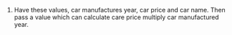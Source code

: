 1. Have these values, car manufactures year, car price and car name. Then pass a value which can calculate care price multiply car manufactured year.